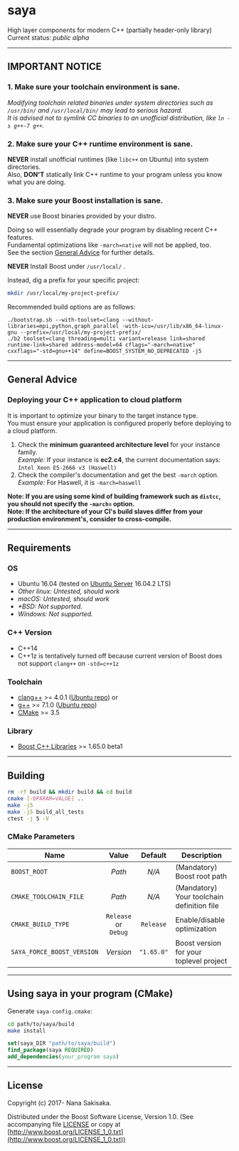# saya

High layer components for modern C++ (partially header-only library)  
Current status: _public alpha_

---

## IMPORTANT NOTICE

### 1. **Make sure your toolchain environment is sane.**

_Modifying toolchain related binaries under system directories such as `/usr/bin/` and `/usr/local/bin/` may lead to serious hazard._  
_It is advised not to symlink CC binaries to an unofficial distribution, like `ln -s g++-7 g++`._

### 2. **Make sure your C++ runtime environment is sane.**

**NEVER** install unofficial runtimes (like `libc++` on Ubuntu) into system directories.  
Also, **DON'T** statically link C++ runtime to your program unless you know what you are doing.

### 3. **Make sure your Boost installation is sane.**

**NEVER** use Boost binaries provided by your distro.

Doing so will essentially degrade your program by disabling recent C++ features.  
Fundamental optimizations like `-march=native` will not be applied, too.  
See the section [General Advice](#general-advice) for further details.

**NEVER** Install Boost under `/usr/local/` .

Instead, dig a prefix for your specific project:

```bash
mkdir /usr/local/my-project-prefix/
```

Recommended build options are as follows:

    ./bootstrap.sh --with-toolset=clang --without-libraries=mpi,python,graph_parallel -with-icu=/usr/lib/x86_64-linux-gnu --prefix=/usr/local/my-project-prefix/
    ./b2 toolset=clang threading=multi variant=release link=shared runtime-link=shared address-model=64 cflags="-march=native" cxxflags="-std=gnu++14" define=BOOST_SYSTEM_NO_DEPRECATED -j5

---

## <a name="general-advice"></a>General Advice

### Deploying your C++ application to cloud platform

It is important to optimize your binary to the target instance type.  
You must ensure your application is configured properly before deploying to a cloud platform.

1. Check the **minimum guaranteed architecture level** for your instance family.  
  _Example:_ If your instance is **ec2.c4**, the current documentation says: `Intel Xeon E5-2666 v3 (Haswell)`
2. Check the compiler's documentation and get the best `-march` option.  
  _Example:_ For Haswell, it is `-march=haswell`

**Note: If you are using some kind of building framework such as `distcc`, you should not specify the `-march=` option.**  
**Note: If the architecture of your CI's build slaves differ from your production environment's, consider to cross-compile.**


---

## Requirements

### OS

- Ubuntu 16.04 (tested on [Ubuntu Server](https://www.ubuntu.com/download/server) 16.04.2 LTS)
- _Other linux: Untested, should work_
- _macOS: Untested, should work_
- _*BSD: Not supported._
- _Windows: Not supported._

### C++ Version

- C++14
- C++1z is tentatively turned off because current version of Boost does not support `clang++` on `-std=c++1z`

### Toolchain

- [clang++](http://clang.llvm.org/cxx_status.html) >= 4.0.1 ([Ubuntu repo](http://apt.llvm.org/)) or
- [g++](https://gcc.gnu.org/projects/cxx-status.html) >= 7.1.0 ([Ubuntu repo](https://launchpad.net/~ubuntu-toolchain-r/+archive/ubuntu/test))
- [CMake](http://www.cmake.org/) >= 3.5

### Library

- [Boost C++ Libraries](http://www.boost.org/) >= 1.65.0 beta1

---

## Building

```bash
rm -rf build && mkdir build && cd build
cmake [-DPARAM=VALUE] ..
make -j5
make -j5 build_all_tests
ctest -j 5 -V
```

### CMake Parameters

| Name | Value | Default | Description |
|---|:---:|:---:|---|
| `BOOST_ROOT` | _Path_ | _N/A_ |  (Mandatory) Boost root path |
| `CMAKE_TOOLCHAIN_FILE` | _Path_ | _N/A_ |  (Mandatory) Your toolchain definition file |
| `CMAKE_BUILD_TYPE` | `Release` or `Debug` | `Release` |  Enable/disable optimization |
| `SAYA_FORCE_BOOST_VERSION` | _Version_ | `"1.65.0"` | Boost version for your toplevel project |

---

## Using saya in your program (CMake)

Generate `saya-config.cmake`:

```bash
cd path/to/saya/build
make install
```

```cmake
set(saya_DIR "path/to/saya/build")
find_package(saya REQUIRED)
add_dependencies(your_program saya)
```

---

## License
Copyright (c) 2017- Nana Sakisaka.

Distributed under the Boost Software License, Version 1.0.
(See accompanying file [LICENSE](LICENSE) or copy at [http://www.boost.org/LICENSE_1_0.txt](http://www.boost.org/LICENSE_1_0.txt))

